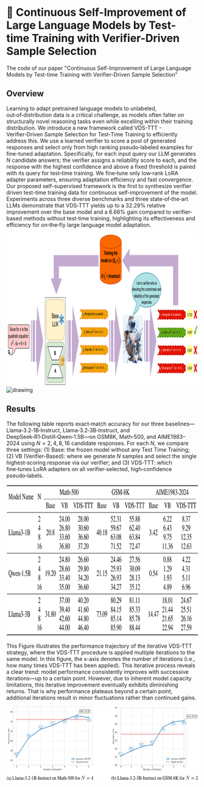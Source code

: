# 🚀 Continuous Self-Improvement of Large Language Models by Test-time Training with Verifier-Driven Sample Selection

The code of our paper "Continuous Self-Improvement of Large Language Models by Test-time Training with Verifier-Driven Sample Selection"

## Overview
Learning to adapt pretrained language models to unlabeled, out‑of‑distribution data is a critical challenge, as models often falter on structurally novel reasoning tasks even while excelling within their training distribution. We introduce a new framework called VDS-TTT - Verifier‑Driven Sample Selection for Test‑Time Training to efficiently address this. We use a learned verifier to score a pool of generated responses and select only from high ranking pseudo‑labeled examples for fine-tuned adaptation. Specifically, for each input query our LLM generates $N$ candidate answers; the verifier assigns a reliability score to each, and the response with the highest confidence and above a fixed threshold is paired with its query for test‑time training. We fine‑tune only low‑rank LoRA adapter parameters, ensuring adaptation efficiency and fast convergence. Our proposed self-supervised framework is the first to synthesize verifier driven test-time training data for continuous self-improvement of the model. Experiments across three diverse benchmarks and three state‑of‑the‑art LLMs demonstrate that VDS‑TTT yields up to a 32.29% relative improvement over the base model and a 6.66% gain compared to verifier-based methods without test‑time training, highlighting its effectiveness and efficiency for on‑the‑fly large language model adaptation.

<img src="./Imgs/framework.png" alt="drawing" width="1000" height="400"/>

<img src="./Imgs/algorithms.png" alt="drawing" width="600" height="400"/>

## Results
The following table reports exact‑match accuracy for our three baselines—Llama‑3.2‑1B‑Instruct, Llama‑3.2‑3B‑Instruct, and DeepSeek‑R1‑Distill‑Qwen‑1.5B—on GSM8K, Math‑500, and AIME1983–2024 using $N=2, 4, 8, 16$ candidate responses. For each $N$, we compare three settings: (1) Base: the frozen model without any Test Time Training; (2) VB (Verifier-Based): where we generate $N$ samples and select the single highest‑scoring response via our verifier; and (3) VDS‑TTT: which fine‑tunes LoRA adapters on all verifier‑selected, high‑confidence pseudo‑labels. 

<img src="./Imgs/table1.png" alt="drawing" width="600" height="400"/>

This Figure illustrates the performance trajectory of the iterative VDS-TTT strategy, where the VDS-TTT procedure is applied multiple iterations to the same model. In this figure, the x-axis denotes the number of iterations (i.e., how many times VDS-TTT has been applied). This iterative process reveals a clear trend: model performance consistently improves with successive iterations—up to a certain point. However, due to inherent model capacity limitations, this iterative improvement eventually exhibits diminishing returns. That is why performance plateaus beyond a certain point, additional iterations result in minor fluctuations rather than continued gains. 

<img src="./Imgs/TTT_TTC.png" alt="drawing" width="800" height="200"/>
